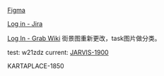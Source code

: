 [Figma](https://www.figma.com/file/sujHcqYen1591yimqoavQX/Karta-Street-Scan?type=design&node-id=0-1&mode=design&t=6eeuQd7X9zMVErgs-0)



[Log in - Jira](https://jira.grab.com/browse/JARVIS-1837)

[Log In - Grab Wiki](https://wiki.grab.com/pages/viewpage.action?spaceKey=GEO&title=%5BNew%5D+Universal+Task+Review+API)
街景图重新更改，task图片做分类。


test: w21zdz
current: [JARVIS-1900](https://jira.grab.com/browse/JARVIS-1900)


 KARTAPLACE-1850

